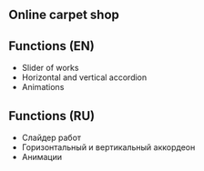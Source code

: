 ## Online carpet shop
## Functions (EN)
- Slider of works
- Horizontal and vertical accordion
- Animations
## Functions (RU)
- Слайдер работ
- Горизонтальный и вертикальный аккордеон
- Анимации
